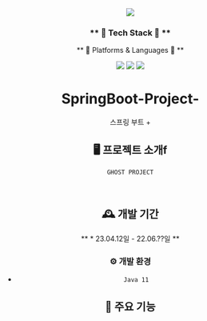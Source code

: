 <div align=center>
	<img src="https://capsule-render.vercel.app/api?type=waving&color=auto&height=200&section=header&text=McDonald%20Github!&fontSize=90" />	
</div>
<div align=center>
	<h3>** 🦴 Tech Stack 🦴 **</h3>
	<p> ** 🙆 Platforms & Languages 🙆 ** </p>
<img src="https://img.shields.io/badge/MySQL-3776AB?style=for-the-badge&logo=MySQL&logoColor=white">
<img src="https://img.shields.io/badge/Python-3776AB?style=for-the-badge&logo=Python&logoColor=white">
<img src="https://img.shields.io/badge/springboot-3776AB?style=for-the-badge&logo=springboot&logoColor=white">
	
# SpringBoot-Project-
스프링 부트 + 
	



## 🖥️ 프로젝트 소개f
	GHOST PROJECT
<br>

## 🕰️ 개발 기간
** * 23.04.12일 - 22.06.??일 **
	
### ⚙️ 개발 환경
- `Java 11`
	
## 📌 주요 기능
